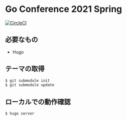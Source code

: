 # Go Conference 2021 Spring

[![CircleCI](https://circleci.com/gh/GoCon/2021-Spring.svg?style=svg)](https://app.circleci.com/pipelines/github/GoCon/2021-Spring?branch=main)

## 必要なもの

* Hugo

## テーマの取得

```sh
$ git submodule init
$ git submodule update
```

## ローカルでの動作確認

```sh
$ hugo server
```
